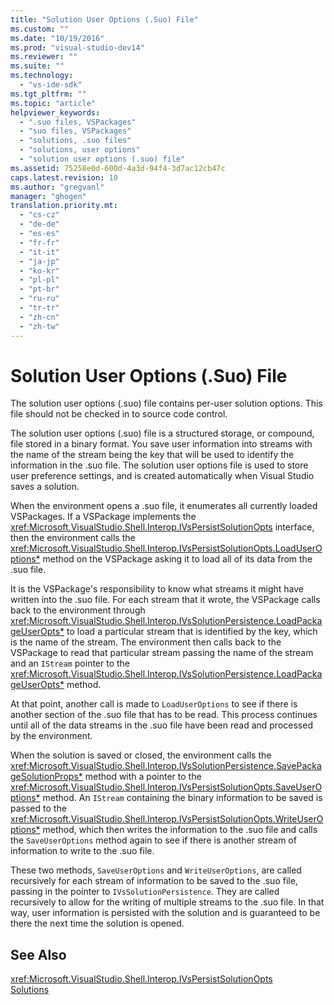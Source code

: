 ```yaml
---
title: "Solution User Options (.Suo) File"
ms.custom: ""
ms.date: "10/19/2016"
ms.prod: "visual-studio-dev14"
ms.reviewer: ""
ms.suite: ""
ms.technology: 
  - "vs-ide-sdk"
ms.tgt_pltfrm: ""
ms.topic: "article"
helpviewer_keywords: 
  - ".suo files, VSPackages"
  - "suo files, VSPackages"
  - "solutions, .suo files"
  - "solutions, user options"
  - "solution user options (.suo) file"
ms.assetid: 75258e0d-600d-4a3d-94f4-3d7ac12cb47c
caps.latest.revision: 10
ms.author: "gregvanl"
manager: "ghogen"
translation.priority.mt: 
  - "cs-cz"
  - "de-de"
  - "es-es"
  - "fr-fr"
  - "it-it"
  - "ja-jp"
  - "ko-kr"
  - "pl-pl"
  - "pt-br"
  - "ru-ru"
  - "tr-tr"
  - "zh-cn"
  - "zh-tw"
---
```

# Solution User Options (.Suo) File
The solution user options (.suo) file contains per-user solution options. This file should not be checked in to source code control.  
  
 The solution user options (.suo) file is a structured storage, or compound, file stored in a binary format. You save user information into streams with the name of the stream being the key that will be used to identify the information in the .suo file. The solution user options file is used to store user preference settings, and is created automatically when Visual Studio saves a solution.  
  
 When the environment opens a .suo file, it enumerates all currently loaded VSPackages. If a VSPackage implements the <xref:Microsoft.VisualStudio.Shell.Interop.IVsPersistSolutionOpts> interface, then the environment calls the <xref:Microsoft.VisualStudio.Shell.Interop.IVsPersistSolutionOpts.LoadUserOptions*> method on the VSPackage asking it to load all of its data from the .suo file.  
  
 It is the VSPackage's responsibility to know what streams it might have written into the .suo file. For each stream that it wrote, the VSPackage calls back to the environment through <xref:Microsoft.VisualStudio.Shell.Interop.IVsSolutionPersistence.LoadPackageUserOpts*> to load a particular stream that is identified by the key, which is the name of the stream. The environment then calls back to the VSPackage to read that particular stream passing the name of the stream and an `IStream` pointer to the <xref:Microsoft.VisualStudio.Shell.Interop.IVsSolutionPersistence.LoadPackageUserOpts*> method.  
  
 At that point, another call is made to `LoadUserOptions` to see if there is another section of the .suo file that has to be read. This process continues until all of the data streams in the .suo file have been read and processed by the environment.  
  
 When the solution is saved or closed, the environment calls the <xref:Microsoft.VisualStudio.Shell.Interop.IVsSolutionPersistence.SavePackageSolutionProps*> method with a pointer to the <xref:Microsoft.VisualStudio.Shell.Interop.IVsPersistSolutionOpts.SaveUserOptions*> method. An `IStream` containing the binary information to be saved is passed to the <xref:Microsoft.VisualStudio.Shell.Interop.IVsPersistSolutionOpts.WriteUserOptions*> method, which then writes the information to the .suo file and calls the `SaveUserOptions` method again to see if there is another stream of information to write to the .suo file.  
  
 These two methods, `SaveUserOptions` and `WriteUserOptions`, are called recursively for each stream of information to be saved to the .suo file, passing in the pointer to `IVsSolutionPersistence`. They are called recursively to allow for the writing of multiple streams to the .suo file. In that way, user information is persisted with the solution and is guaranteed to be there the next time the solution is opened.  
  
## See Also  
 <xref:Microsoft.VisualStudio.Shell.Interop.IVsPersistSolutionOpts>   
 [Solutions](../extensibility-internals/solutions.md)